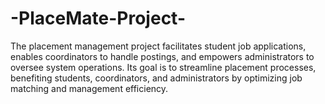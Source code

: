 # -PlaceMate-Project-
The placement management project facilitates student job applications, enables coordinators to handle postings, and empowers administrators to oversee system operations. Its goal is to streamline placement processes, benefiting students, coordinators, and administrators by optimizing job matching and management efficiency.
